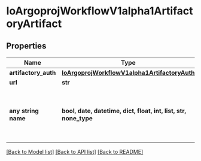# IoArgoprojWorkflowV1alpha1ArtifactoryArtifact


## Properties
Name | Type | Description | Notes
------------ | ------------- | ------------- | -------------
**artifactory_auth** | [**IoArgoprojWorkflowV1alpha1ArtifactoryAuth**](IoArgoprojWorkflowV1alpha1ArtifactoryAuth.md) |  | [optional] 
**url** | **str** |  | [optional] 
**any string name** | **bool, date, datetime, dict, float, int, list, str, none_type** | any string name can be used but the value must be the correct type | [optional]

[[Back to Model list]](../README.md#documentation-for-models) [[Back to API list]](../README.md#documentation-for-api-endpoints) [[Back to README]](../README.md)


